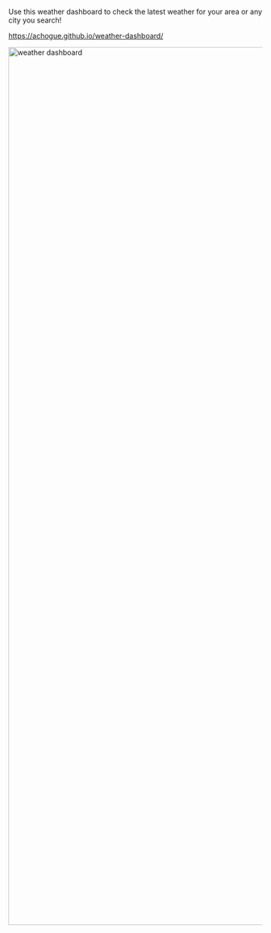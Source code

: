 Use this weather dashboard to check the latest weather for your area or any city you search! 

https://achogue.github.io/weather-dashboard/


<img width="1742" alt="weather dashboard" src="https://user-images.githubusercontent.com/116693659/222987059-781c5faa-06ba-4dee-af03-04a0a4cec397.png">

